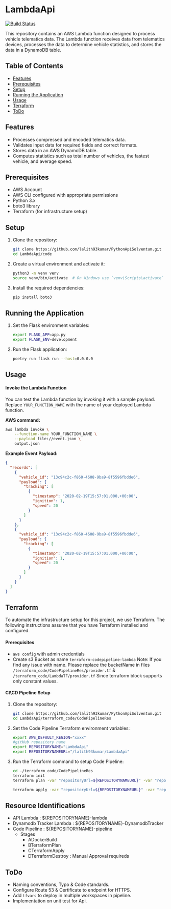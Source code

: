 # LambdaApi

[![Build Status](https://img.shields.io/badge/build-passing-brightgreen.svg)](https://shields.io/)

This repository contains an AWS Lambda function designed to process vehicle telematics data. The Lambda function receives data from telematics devices, processes the data to determine vehicle statistics, and stores the data in a DynamoDB table.

## Table of Contents

- [Features](#features)
- [Prerequisites](#prerequisites)
- [Setup](#setup)
- [Running the Application](#running-the-application)
- [Usage](#usage)
- [Terraform](#terraform)
- [ToDo](#todo)

## Features

- Processes compressed and encoded telematics data.
- Validates input data for required fields and correct formats.
- Stores data in an AWS DynamoDB table.
- Computes statistics such as total number of vehicles, the fastest vehicle, and average speed.

## Prerequisites

- AWS Account
- AWS CLI configured with appropriate permissions
- Python 3.x
- boto3 library
- Terraform (for infrastructure setup)

## Setup

1. Clone the repository:
    ```bash
    git clone https://github.com/lalith93kumar/PythonApiSolventum.git
    cd LambdaApi/code
    ```

2. Create a virtual environment and activate it:
    ```bash
    python3 -m venv venv
    source venv/bin/activate  # On Windows use `venv\Scripts\activate`
    ```

3. Install the required dependencies:
    ```bash
    pip install boto3
    ```

## Running the Application

1. Set the Flask environment variables:
    ```bash
    export FLASK_APP=app.py
    export FLASK_ENV=development
    ```

3. Run the Flask application:
    ```bash
    poetry run flask run --host=0.0.0.0
    ```

## Usage

#### Invoke the Lambda Function

You can test the Lambda function by invoking it with a sample payload. Replace `YOUR_FUNCTION_NAME` with the name of your deployed Lambda function.

**AWS command:**
```bash
aws lambda invoke \
    --function-name YOUR_FUNCTION_NAME \
    --payload file://event.json \
    output.json
```
**Example Event Payload:**

```json
{
  "records": [
    {
      "vehicle_id": "13c94c2c-f860-4608-9ba9-8f5596fbdde6",
      "payload": {
        "tracking": [
          {
            "timestamp": "2020-02-19T15:57:01.000,+00:00",
            "ignition": 1,
            "speed": 20
          }
        ]
      }
    },
    {
      "vehicle_id": "13c94c2c-f860-4608-9ba9-8f5596fbdde6",
      "payload": {
        "tracking": [
          {
            "timestamp": "2020-02-19T15:57:01.000,+00:00",
            "ignition": 1,
            "speed": 20
          }
        ]
      }
    }
  ]
}
```

## Terraform

To automate the infrastructure setup for this project, we use Terraform. The following instructions assume that you have Terraform installed and configured.

#### Prerequisites

- `aws config` with admin credentials
- Create s3 Bucket as name `terraform-codepipeline-lambda` 
    Note: If you find any issue with name. Please replace the bucketName in files `/terraform_code/CodePipelineRes/provider.tf` &  `/terraform_code/LambdaTF/provider.tf`
    Since terraform block supports only constant values.


#### CI\CD Pipeline Setup 

1. Clone the repository:
    ```bash
    git clone https://github.com/lalith93kumar/PythonApiSolventum.git
    cd LambdaApi/terraform_code/CodePipelineRes
    ```

2. Set the Code Pipeline Terraform environment variables:
    ```bash
    export AWS_DEFAULT_REGION="xxxx"
    #gitHub repository name 
    export REPOSITORYNAME="LambdaApi"
    export REPOSITORYNAMEURL="/lalith93kumar/LambdaApi"
    ```
3. Run the Terraform command to setup Code Pipeline:
    ```bash
    cd ./terraform_code/CodePipelineRes
    terraform init
    terraform plan -var "repositoryUrl=${REPOSITORYNAMEURL}" -var "repositoryName=${REPOSITORYNAME}" -var "region=${AWS_DEFAULT_REGION}"

    terraform apply -var "repositoryUrl=${REPOSITORYNAMEURL}" -var "repositoryName=${REPOSITORYNAME}" -var "region=${AWS_DEFAULT_REGION}"  --auto-approve
    ```

## Resource Identifications

- API Lambda : ${REPOSITORYNAME}-lambda
- Dynamodb Tracker Lambda : ${REPOSITORYNAME}-DynamodbTracker
- Code Pipeline : ${REPOSITORYNAME}-pipeline
    - Stages
        - ADockerBuild
        - BTerraformPlan
        - CTerraformApply
        - DTerraformDestroy : Manual Approval requireds 

## ToDo

- Naming conventions, Typo & Code standards.
- Configure Route 53 & Certificate to endpoint for HTTPS.
- Add `tfvars` to deploy in multiple workspaces in pipeline.
- Implementation on unit test for Api. 